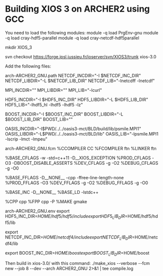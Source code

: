 # Building XIOS 3 on ARCHER2 using GCC

You need to load the following modules:
module -q load PrgEnv-gnu
module -q load cray-hdf5-parallel
module -q load cray-netcdf-hdf5parallel

mkdir XIOS_3

svn checkout https://forge.ipsl.jussieu.fr/ioserver/svn/XIOS3/trunk xios-3.0

Add the following files:

arch-ARCHER2_GNU.path
NETCDF_INCDIR="-I $NETCDF_INC_DIR"
NETCDF_LIBDIR="-L $NETCDF_LIB_DIR"
NETCDF_LIB="-lnetcdff -lnetcdf"

MPI_INCDIR=""
MPI_LIBDIR=""
MPI_LIB="-lcurl"

HDF5_INCDIR="-I $HDF5_INC_DIR"
HDF5_LIBDIR="-L $HDF5_LIB_DIR"
HDF5_LIB="-lhdf5_hl -lhdf5 -lhdf5 -lz"

BOOST_INCDIR="-I $BOOST_INC_DIR"
BOOST_LIBDIR="-L $BOOST_LIB_DIR"
BOOST_LIB=""

OASIS_INCDIR="-I$PWD/../../oasis3-mct/BLD/build/lib/psmile.MPI1"
OASIS_LIBDIR="-L$PWD/../../oasis3-mct/BLD/lib"
OASIS_LIB="-lpsmile.MPI1 -lscrip -lmct -lmpeu"

arch-ARCHER2_GNU.fcm
%CCOMPILER      CC
%FCOMPILER      ftn
%LINKER         ftn  

%BASE_CFLAGS    -w -std=c++11 -D__XIOS_EXCEPTION 
%PROD_CFLAGS    -O3 -DBOOST_DISABLE_ASSERTS
%DEV_CFLAGS     -g -O2 
%DEBUG_CFLAGS   -g -O0

%BASE_FFLAGS    -D__NONE__ -cpp -ffree-line-length-none
%PROD_FFLAGS    -O3
%DEV_FFLAGS     -g -O2
%DEBUG_FFLAGS   -g -O0

%BASE_INC       -D__NONE__
%BASE_LD        -lstdc++

%CPP            cpp
%FPP            cpp -P
%MAKE           gmake

arch-ARCHER2_GNU.env
export HDF5_INC_DIR=$HOME/hdf5/hdf5/include
export HDF5_LIB_DIR=$HOME/hdf5/hdf5/lib

export NETCDF_INC_DIR=$HOME/netcdf4/include
export NETCDF_LIB_DIR=$HOME/netcdf4/lib

export BOOST_INC_DIR=$HOME/boost
export BOOST_LIB_DIR=$HOME/boost

Then build in xios-3.0/ with this command: 
./make_xios --verbose --fcm new  --job 8  --dev --arch ARCHER2_GNU 2>&1 | tee compile.log
